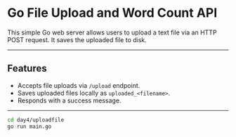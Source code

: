 #  Go File Upload and Word Count API

This simple Go web server allows users to upload a text file via an HTTP POST request. It saves the uploaded file to disk.

---

##  Features

- Accepts file uploads via `/upload` endpoint.
- Saves uploaded files locally as `uploaded_<filename>`.
- Responds with a success message. 


---



```bash
cd day4/uploadfile
go run main.go
